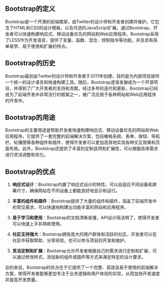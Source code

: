 ## Bootstrap的定义

Bootstrap是一个开源的前端框架，由Twitter的设计师和开发者创建并维护。它包含了HTML和CSS的设计模板，以及可选的JavaScript扩展。通过Bootstrap，开发者可以快速构建响应式、移动设备优先的网站和Web应用程序。Bootstrap采用了LESS作为开发语言，提供了变量、函数、混合、控制指令等功能，并且具有简单易学、易于使用和扩展的特点。

## Bootstrap的历史

Bootstrap最初由Twitter的设计师和开发者于2011年创建，目的是为内部项目提供一个统一的设计语言和快速构建工具。随后，Bootstrap逐渐发展成为一个开源项目，并得到了广大开发者的支持和贡献。经过多年的迭代和更新，Bootstrap已经成为了前端开发中非常流行的框架之一，被广泛应用于各种网站和Web应用程序的开发中。

## Bootstrap的用途

Bootstrap的主要用途是帮助开发者快速构建响应式、移动设备优先的网站和Web应用程序。它提供了一套完整的前端解决方案，包括栅格系统、表单、按钮、导航栏、轮播图等各种组件和插件，使得开发者可以更加高效地实现各种交互效果和页面布局。此外，Bootstrap还提供了丰富的定制选项和扩展性，可以根据具体需求进行灵活调整和优化。

## Bootstrap的优点

1. **响应式设计**：Bootstrap内置了响应式设计的特性，可以自适应不同设备和屏幕尺寸，确保网站在不同设备上都能良好地显示和运行。

2. **丰富的组件和插件**：Bootstrap提供了大量的组件和插件，涵盖了前端开发中的常见需求，可以快速地构建出功能丰富的网站和应用程序。

3. **易于学习和使用**：Bootstrap的文档清晰易懂，API设计简洁明了，使得开发者可以快速上手并熟练使用。

4. **社区支持强大**：Bootstrap拥有庞大的用户群体和活跃的社区，开发者可以在社区中获取帮助、分享经验，也可以参与项目的开发和维护。

5. **灵活定制和扩展**：Bootstrap允许开发者根据自己的需求进行定制和扩展，可以通过修改样式、添加新的组件或插件等方式来满足特定的设计要求。

总的来说，Bootstrap的优点在于它提供了一个完整、高效且易于使用的前端解决方案，使得开发者能够更加专注于业务逻辑和用户体验的实现，从而加快开发速度并提高开发质量。